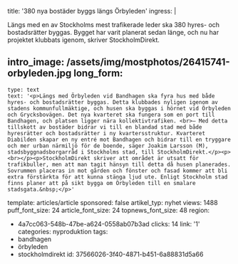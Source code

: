 title: '380 nya bostäder byggs längs Örbyleden'
ingress: |
  <p>Längs med en av Stockholms mest trafikerade leder ska 380 hyres- och bostadsrätter byggas. Bygget har varit planerat sedan länge, och nu har projektet klubbats igenom, skriver StockholmDirekt.
  </p>
  
intro_image: /assets/img/mostphotos/26415741-orbyleden.jpg
long_form:
  -
    type: text
    text: '<p>Längs med Örbyleden vid Bandhagen ska fyra hus med både hyres- och bostadsrätter byggas. Detta klubbades nyligen igenom av stadens kommunfullmäktige, och husen ska byggas i hörnet vid Örbyleden och Grycksbovägen. Det nya kvarteret ska fungera som en port till Bandhagen, och platsen ligger nära kollektivtrafiken. <br>– Med detta tillskott av bostäder bidrar vi till en blandad stad med både hyresrätter och bostadsrätter i ny kvartersstruktur. Kvarteret Diabilden skapar en ny entré mot Bandhagen och bidrar till en tryggare och mer urban närmiljö för de boende, säger Joakim Larsson (M), stadsbyggnadsborgarråd i Stockholms stad, till StockholmDirekt.</p><p><br></p><p>StockholmDirekt skriver att området är utsatt för trafikbuller, men att man tagit hänsyn till detta då husen planerades. Sovrummen placeras in mot gården och fönster och fasad kommer att bli extra förstärkta för att kunna stänga ljud ute. Enligt Stockholm stad finns planer att på sikt bygga om Örbyleden till en smalare stadsgata.&nbsp;</p>'
template: articles/article
sponsored: false
artikel_typ: nyhet
views: 1488
puff_font_size: 24
article_font_size: 24
topnews_font_size: 48
region:
  - 4a7cc063-548b-47be-a624-0558ab07b3ad
clicks: 14
link: '1'
categories: nyproduktion
tags:
  - bandhagen
  - örbyleden
  - stockholmdirekt
id: 37566026-3f40-4871-b451-6a88831d5a66
